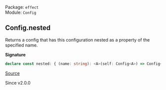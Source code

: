 Package: `effect`<br />
Module: `Config`<br />

## Config.nested

Returns a config that has this configuration nested as a property of the
specified name.

**Signature**

```ts
declare const nested: { (name: string): <A>(self: Config<A>) => Config<A>; <A>(self: Config<A>, name: string): Config<A>; }
```

[Source](https://github.com/Effect-TS/effect/tree/main/packages/effect/src/Config.ts#L281)

Since v2.0.0